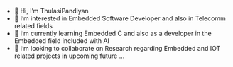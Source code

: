 - 👋 Hi, I’m ThulasiPandiyan
- 👀 I’m interested in Embedded Software Developer and also in Telecomm related fields
- 🌱 I’m currently learning Embedded C and also as a developer in the Embedded field included with AI
- 💞️ I’m looking to collaborate on Research regarding Embedded and IOT related projects in upcoming future ...
  
